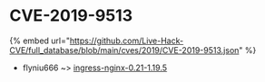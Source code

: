 # CVE-2019-9513
{% embed url="https://github.com/Live-Hack-CVE/full_database/blob/main/cves/2019/CVE-2019-9513.json" %}

* flyniu666 ~> [ingress-nginx-0.21-1.19.5](https://www.alice-snow.ru/2019/database/cve-2019-9513/ingress-nginx-0.21-1.19.5-flyniu666)